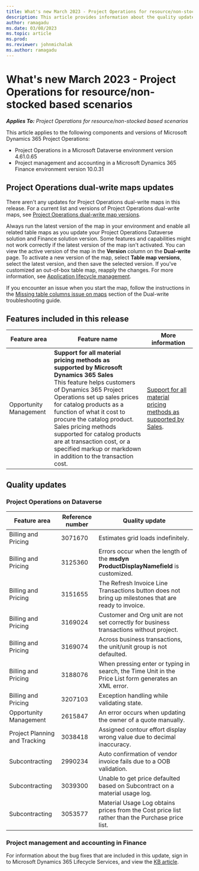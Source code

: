 ```yaml
---
title: What's new March 2023 - Project Operations for resource/non-stocked based scenarios
description: This article provides information about the quality updates that are available in the March 2023 release of Microsoft Dynamics 365 Project Operations for resource/non-stocked based scenarios.
author: ramagadu
ms.date: 03/08/2023
ms.topic: article
ms.prod:
ms.reviewer: johnmichalak 
ms.author: ramagadu
---
```


# What's new March 2023 - Project Operations for resource/non-stocked based scenarios

_**Applies To:** Project Operations for resource/non-stocked based scenarios_

This article applies to the following components and versions of Microsoft Dynamics 365 Project Operations:

- Project Operations in a Microsoft Dataverse environment version 4.61.0.65
- Project management and accounting in a Microsoft Dynamics 365 Finance environment version 10.0.31

## Project Operations dual-write maps updates

There aren't any updates for Project Operations dual-write maps in this release. For a current list and versions of Project Operations dual-write maps, see [Project Operations dual-write map versions](../environment/resource-dual-write-maps.md).

Always run the latest version of the map in your environment and enable all related table maps as you update your Project Operations Dataverse solution and Finance solution version. Some features and capabilities might not work correctly if the latest version of the map isn't activated. You can view the active version of the map in the **Version** column on the **Dual-write** page. To activate a new version of the map, select **Table map versions**, select the latest version, and then save the selected version. If you've customized an out-of-box table map, reapply the changes. For more information, see [Application lifecycle management](/dynamics365/fin-ops-core/dev-itpro/data-entities/dual-write/app-lifecycle-management).

If you encounter an issue when you start the map, follow the instructions in the [Missing table columns issue on maps](/dynamics365/fin-ops-core/dev-itpro/data-entities/dual-write/dual-write-troubleshooting-finops-upgrades#missing-table-columns-issue-on-maps) section of the Dual-write troubleshooting guide.

## Features included in this release

| Feature area | Feature name | More information |
| --- | --- | --- |
| Opportunity Management | **Support for all material pricing methods as supported by Microsoft Dynamics 365 Sales**<br>This feature helps customers of Dynamics 365 Project Operations set up sales prices for catalog products as a function of what it cost to procure the catalog product. Sales pricing methods supported for catalog products are at transaction cost, or a specified markup or markdown in addition to the transaction cost.| [Support for all material pricing methods as supported by Sales](/dynamics365/project-operations/pricing-costing/set-up-cost-sales-rates-materials). |


## Quality updates

### Project Operations on Dataverse

| Feature area | Reference number | Quality update |
| --- | --- | --- |
|Billing and Pricing|3071670|Estimates grid loads indefinitely.|
|Billing and Pricing|3125360|Errors occur when the length of the **msdyn ProductDisplayNamefield** is customized.|
|Billing and Pricing|3151655|The Refresh Invoice Line Transactions button does not bring up milestones that are ready to invoice.|
|Billing and Pricing|3169024|Customer and Org unit are not set correctly for business transactions without project.|
|Billing and Pricing|3169074|Across business transactions, the unit/unit group is not defaulted.|
|Billing and Pricing|3188076|When pressing enter or typing in search, the Time Unit in the Price List form generates an XML error.|
|Billing and Pricing|3207103|Exception handling while validating state.|
|Opportunity Management|2615847|An error occurs when updating the owner of a quote manually.|
|Project Planning and Tracking|3038418|Assigned contour effort display wrong value due to decimal inaccuracy.|
|Subcontracting|2990234|Auto confirmation of vendor invoice fails due to a OOB validation.|
|Subcontracting|3039300|Unable to get price defaulted based on Subcontract on a material usage log.|
|Subcontracting|3053577|Material Usage Log obtains prices from the Cost price list rather than the Purchase price list.|

### Project management and accounting in Finance

For information about the bug fixes that are included in this update, sign in to Microsoft Dynamics 365 Lifecycle Services, and view the [KB article](https://fix.lcs.dynamics.com/Issue/Details?bugId=758525).
